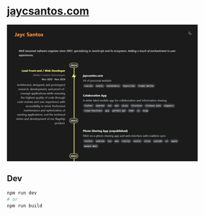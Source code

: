 # [jaycsantos.com](https://jaycsantos.com)

<img src="./public/jaycsantos.com.jpg?raw=true" />

## Dev

```bash
npm run dev
# or
npm run build
```
